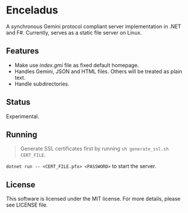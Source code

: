# Enceladus

A synchronous Gemini protocol compliant server implementation in .NET and F#.
Currently, serves as a static file server on Linux.

## Features

* Make use *index.gmi* file as fixed default homepage.
* Handles Gemini, JSON and HTML files. Others will be treated as plain text.
* Handle subdirectories.

## Status

Experimental.

## Running

> Generate SSL certificates first by running `sh generate_ssl.sh CERT_FILE`.

`dotnet run -- <CERT_FILE.pfx> <PASSWORD>` to start the server.

## License

This software is licensed under the MIT license. For more details,
please see LICENSE file.
